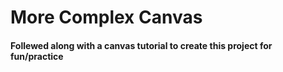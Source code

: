 # More Complex Canvas
#### Follewed along with a canvas tutorial to create this project for fun/practice

